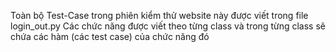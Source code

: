 Toàn bộ Test-Case trong phiên kiểm thử website này được viết trong file login_out.py
Các chức năng được viết theo từng class và trong từng class sẽ chứa các hàm (các test case) của chức năng đó

